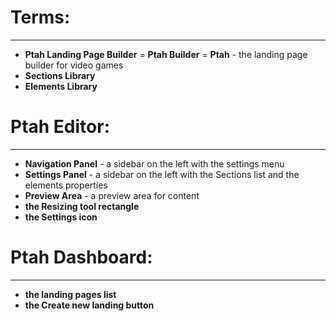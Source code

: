 # Terms:
***

- **Ptah Landing Page Builder** = **Ptah Builder** = **Ptah** - the landing page builder for video games
- **Sections Library**
- **Elements Library**

# Ptah Editor:
***

- **Navigation Panel** - a sidebar on the left with the settings menu
- **Settings Panel** - a sidebar on the left with the Sections list and the elements properties
- **Preview Area** - a preview area for content
- **the Resizing tool rectangle**
- **the Settings icon**

# Ptah Dashboard: 
***

- **the landing pages list**
- **the Create new landing button**
